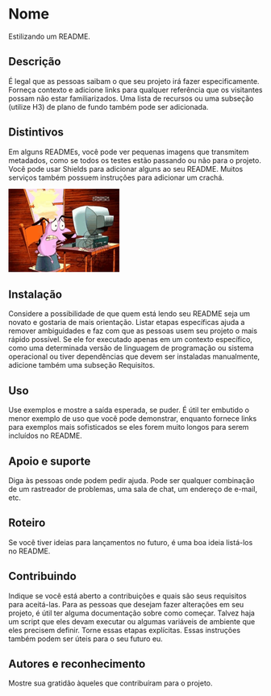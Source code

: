 # Nome
Estilizando um README.

## Descrição
É legal que as pessoas saibam o que seu projeto irá fazer especificamente. Forneça contexto e adicione links para qualquer referência que os visitantes possam não estar familiarizados. Uma lista de recursos ou uma subseção (utilize H3) de plano de fundo também pode ser adicionada. 

## Distintivos
Em alguns READMEs, você pode ver pequenas imagens que transmitem metadados, como se todos os testes estão passando ou não para o projeto. Você pode usar Shields para adicionar alguns ao seu README. Muitos serviços também possuem instruções para adicionar um crachá.

![Programando](https://github.com/wilcardoso13/repositorio/blob/master/programando.gif)

## Instalação
Considere a possibilidade de que quem está lendo seu README seja um novato e gostaria de mais orientação. Listar etapas específicas ajuda a remover ambiguidades e faz com que as pessoas usem seu projeto o mais rápido possível. Se ele for executado apenas em um contexto específico, como uma determinada versão de linguagem de programação ou sistema operacional ou tiver dependências que devem ser instaladas manualmente, adicione também uma subseção Requisitos.

## Uso
Use exemplos e mostre a saída esperada, se puder. É útil ter embutido o menor exemplo de uso que você pode demonstrar, enquanto fornece links para exemplos mais sofisticados se eles forem muito longos para serem incluídos no README.

## Apoio e suporte
Diga às pessoas onde podem pedir ajuda. Pode ser qualquer combinação de um rastreador de problemas, uma sala de chat, um endereço de e-mail, etc.

## Roteiro
Se você tiver ideias para lançamentos no futuro, é uma boa ideia listá-los no README.

## Contribuindo
Indique se você está aberto a contribuições e quais são seus requisitos para aceitá-las.
Para as pessoas que desejam fazer alterações em seu projeto, é útil ter alguma documentação sobre como começar. Talvez haja um script que eles devam executar ou algumas variáveis de ambiente que eles precisem definir. Torne essas etapas explícitas. Essas instruções também podem ser úteis para o seu futuro eu.

## Autores e reconhecimento
Mostre sua gratidão àqueles que contribuíram para o projeto.







